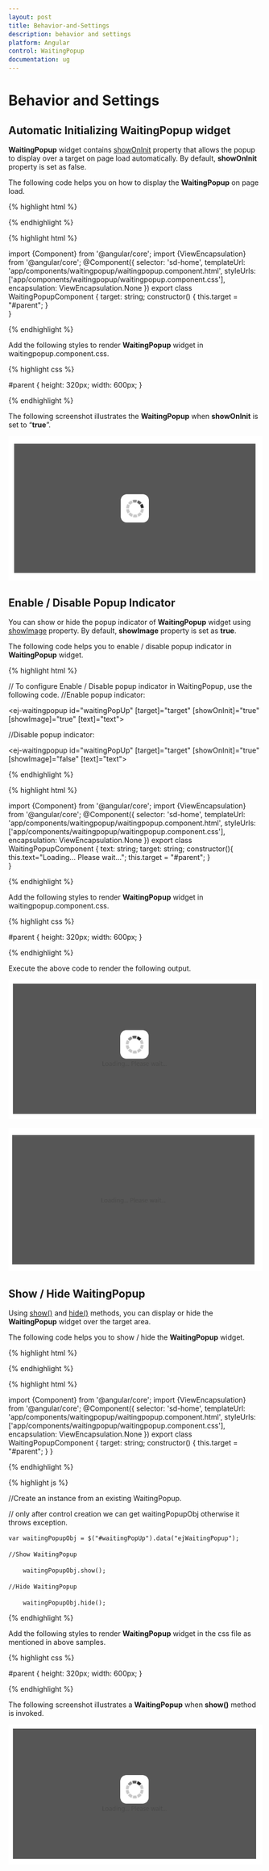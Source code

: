 ```yaml
---
layout: post
title: Behavior-and-Settings
description: behavior and settings
platform: Angular
control: WaitingPopup
documentation: ug
---
```


# Behavior and Settings

## Automatic Initializing WaitingPopup widget

**WaitingPopup** widget contains [showOnInit](https://help.syncfusion.com/api/js/ejwaitingpopup#members:showoninit) property that allows the popup to display over a target on page load automatically. By default, **showOnInit** property is set as false.

The following code helps you on how to display the **WaitingPopup** on page load.

{% highlight html %}

<div id="parent">
    <ej-waitingpopup id="waitingPopUp" [target]="target" [showOnInit]="true"></ej-waitingpopup>  
</div>

{% endhighlight %}

{% highlight html %}

import {Component} from '@angular/core';
import {ViewEncapsulation} from '@angular/core'; 
@Component({
    selector: 'sd-home',
    templateUrl: 'app/components/waitingpopup/waitingpopup.component.html',
    styleUrls: ['app/components/waitingpopup/waitingpopup.component.css'],
    encapsulation: ViewEncapsulation.None
    })
    export class WaitingPopupComponent {
        target: string;
        constructor() {
            this.target = "#parent";
        }                        
    }

{% endhighlight %}

 Add the following styles to render **WaitingPopup** widget in waitingpopup.component.css.

{% highlight css %}

 #parent {
    height: 320px;
    width: 600px;
 }

{% endhighlight %}

The following screenshot illustrates the **WaitingPopup** when **showOnInit** is set to “**true**”.

![](Behavior-and-Settings_images/Behavior-and-Settings_img1.png) 

## Enable / Disable Popup Indicator

You can show or hide the popup indicator of **WaitingPopup** widget using [showImage](https://help.syncfusion.com/api/js/ejwaitingpopup#members:showimage) property. By default, **showImage** property is set as **true**.

The following code helps you to enable / disable popup indicator in **WaitingPopup** widget.

{% highlight html %}

// To configure Enable / Disable popup indicator in WaitingPopup, use the following code.
    //Enable popup indicator:
    <div id="parent">
        <ej-waitingpopup id="waitingPopUp" [target]="target" [showOnInit]="true" [showImage]="true" [text]="text"></ej-waitingpopup>  
    </div>  
    
   //Disable popup indicator:
    <div id="parent">
        <ej-waitingpopup id="waitingPopUp" [target]="target" [showOnInit]="true" [showImage]="false" [text]="text"></ej-waitingpopup>  
   </div>  
{% endhighlight %}

{% highlight html %}

import {Component} from '@angular/core';
import {ViewEncapsulation} from '@angular/core'; 
@Component({
    selector: 'sd-home',
    templateUrl: 'app/components/waitingpopup/waitingpopup.component.html',
    styleUrls: ['app/components/waitingpopup/waitingpopup.component.css'],
    encapsulation: ViewEncapsulation.None
    })
    export class WaitingPopupComponent { 
        text: string;
        target: string;
        constructor(){
            this.text="Loading... Please wait...";
            this.target = "#parent";
        }                        
    }

{% endhighlight %}

Add the following styles to render **WaitingPopup** widget in waitingpopup.component.css.

{% highlight css %}

  #parent {
    height: 320px;
    width: 600px;
  }

{% endhighlight %}

Execute the above code to render the following output.

![](Behavior-and-Settings_images/Behavior-and-Settings_img2.png) 

![](Behavior-and-Settings_images/Behavior-and-Settings_img3.png) 

## Show / Hide WaitingPopup

Using [show()](https://help.syncfusion.com/api/js/ejwaitingpopup#methods:show) and [hide()](https://help.syncfusion.com/api/js/ejwaitingpopup#methods:hide) methods, you can display or hide the **WaitingPopup** widget over the target area.

The following code helps you to show / hide the **WaitingPopup** widget.

{% highlight html %}

<div id="parent">
    <ej-waitingpopup id="waitingPopUp" [target]="target"></ej-waitingpopup>
</div>

{% endhighlight %}

{% highlight html %}

import {Component} from '@angular/core';
import {ViewEncapsulation} from '@angular/core'; 
@Component({
    selector: 'sd-home',
    templateUrl: 'app/components/waitingpopup/waitingpopup.component.html',
    styleUrls: ['app/components/waitingpopup/waitingpopup.component.css'],
    encapsulation: ViewEncapsulation.None
    })
    export class WaitingPopupComponent { 
        target: string;
        constructor() {
            this.target = "#parent";
        }
    }

{% endhighlight %}

{% highlight js %}

   //Create an instance from an existing WaitingPopup.

   // only after control creation we can get waitingPopupObj otherwise it throws exception.

    var waitingPopupObj = $("#waitingPopUp").data("ejWaitingPopup");

    //Show WaitingPopup

        waitingPopupObj.show();

    //Hide WaitingPopup

        waitingPopupObj.hide();

{% endhighlight %}

Add the following styles to render **WaitingPopup** widget in the css file as mentioned in above samples.

{% highlight css %}

 #parent {
    height: 320px;
    width: 600px;
 }

{% endhighlight %}

The following screenshot illustrates a **WaitingPopup** when **show()** method is invoked.

![](Behavior-and-Settings_images/Behavior-and-Settings_img4.png)